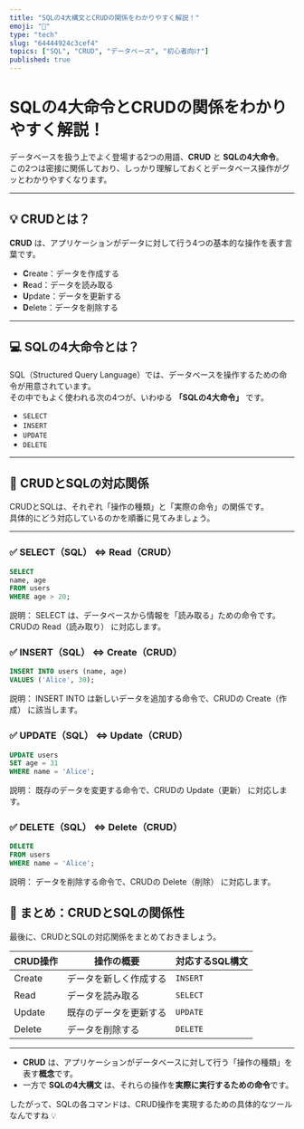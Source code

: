 ```yaml
---
title: "SQLの4大構文とCRUDの関係をわかりやすく解説！"
emoji: "🧠"
type: "tech"
slug: "64444924c3cef4"
topics: ["SQL", "CRUD", "データベース", "初心者向け"]
published: true
---
```


# SQLの4大命令とCRUDの関係をわかりやすく解説！

データベースを扱う上でよく登場する2つの用語、**CRUD** と **SQLの4大命令**。  
この2つは密接に関係しており、しっかり理解しておくとデータベース操作がグッとわかりやすくなります。

---

## 💡 CRUDとは？

**CRUD** は、アプリケーションがデータに対して行う4つの基本的な操作を表す言葉です。

- **C**reate：データを作成する  
- **R**ead：データを読み取る  
- **U**pdate：データを更新する  
- **D**elete：データを削除する  

---

## 💻 SQLの4大命令とは？

SQL（Structured Query Language）では、データベースを操作するための命令が用意されています。  
その中でもよく使われる次の4つが、いわゆる **「SQLの4大命令」** です。

- `SELECT`
- `INSERT`
- `UPDATE`
- `DELETE`

---

## 🔗 CRUDとSQLの対応関係

CRUDとSQLは、それぞれ「操作の種類」と「実際の命令」の関係です。  
具体的にどう対応しているのかを順番に見てみましょう。

---

### ✅ SELECT（SQL） ⇔ Read（CRUD）

```sql
SELECT 
name, age 
FROM users 
WHERE age > 20;
```

説明：
SELECT は、データベースから情報を「読み取る」ための命令です。
CRUDの Read（読み取り） に対応します。

### ✅ INSERT（SQL） ⇔ Create（CRUD）

```sql
INSERT INTO users (name, age) 
VALUES ('Alice', 30);
```

説明：
INSERT INTO は新しいデータを追加する命令で、CRUDの Create（作成） に該当します。

### ✅ UPDATE（SQL） ⇔ Update（CRUD）

```sql
UPDATE users 
SET age = 31 
WHERE name = 'Alice';
```

説明：
既存のデータを変更する命令で、CRUDの Update（更新） に対応します。

### ✅ DELETE（SQL） ⇔ Delete（CRUD）

```sql
DELETE 
FROM users 
WHERE name = 'Alice';
```

説明：
データを削除する命令で、CRUDの Delete（削除） に対応します。

## 🧾 まとめ：CRUDとSQLの関係性

最後に、CRUDとSQLの対応関係をまとめておきましょう。

| CRUD操作 | 操作の概要         | 対応するSQL構文 |
|----------|--------------------|------------------|
| Create   | データを新しく作成する | `INSERT`      |
| Read     | データを読み取る       | `SELECT`      |
| Update   | 既存のデータを更新する | `UPDATE`      |
| Delete   | データを削除する       | `DELETE`      |

---

- **CRUD** は、アプリケーションがデータベースに対して行う「操作の種類」を表す**概念**です。
- 一方で **SQLの4大構文** は、それらの操作を**実際に実行するための命令**です。

したがって、SQLの各コマンドは、CRUD操作を実現するための具体的なツールなんですね 💡


